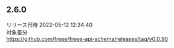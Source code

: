 ## 2.6.0
リリース日時 2022-05-12 12:34:40  
対象差分  
https://github.com/freee/freee-api-schema/releases/tag/v0.0.90

